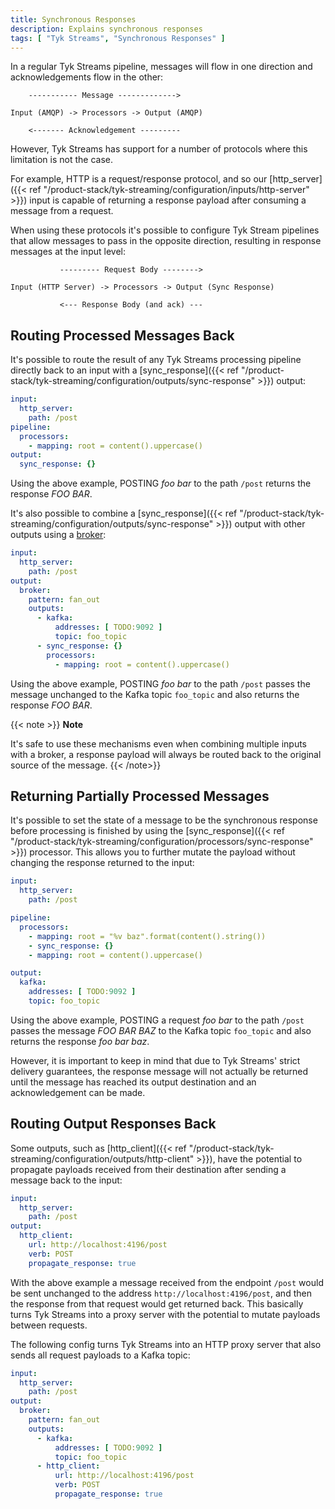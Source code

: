 ```yaml
---
title: Synchronous Responses
description: Explains synchronous responses
tags: [ "Tyk Streams", "Synchronous Responses" ]
---
```


In a regular Tyk Streams pipeline, messages will flow in one direction and acknowledgements flow in the other:

```text
    ----------- Message ------------->

Input (AMQP) -> Processors -> Output (AMQP)

    <------- Acknowledgement ---------
```

However, Tyk Streams has support for a number of protocols where this limitation is not the case.

For example, HTTP is a request/response protocol, and so our [http_server]({{< ref "/product-stack/tyk-streaming/configuration/inputs/http-server" >}}) input is capable of returning a response payload after consuming a message from a request.

When using these protocols it's possible to configure Tyk Stream pipelines that allow messages to pass in the opposite direction, resulting in response messages at the input level:

```text
           --------- Request Body -------->

Input (HTTP Server) -> Processors -> Output (Sync Response)

           <--- Response Body (and ack) ---
```

## Routing Processed Messages Back

It's possible to route the result of any Tyk Streams processing pipeline directly back to an input with a [sync_response]({{< ref "/product-stack/tyk-streaming/configuration/outputs/sync-response" >}}) output:

```yaml
input:
  http_server:
    path: /post
pipeline:
  processors:
    - mapping: root = content().uppercase()
output:
  sync_response: {}
```

Using the above example, POSTING *foo bar* to the path `/post` returns the response *FOO BAR*.

It's also possible to combine a [sync_response]({{< ref "/product-stack/tyk-streaming/configuration/outputs/sync-response" >}}) output with other outputs using a [broker](TODO):

```yaml
input:
  http_server:
    path: /post
output:
  broker:
    pattern: fan_out
    outputs:
      - kafka:
          addresses: [ TODO:9092 ]
          topic: foo_topic
      - sync_response: {}
        processors:
          - mapping: root = content().uppercase()
```

Using the above example, POSTING *foo bar* to the path `/post` passes the message unchanged to the Kafka topic `foo_topic` and also returns the response *FOO BAR*.

{{< note >}}
**Note**

It's safe to use these mechanisms even when combining multiple inputs with a broker, a response payload will always be routed back to the original source of the message.
{{< /note>}}

## Returning Partially Processed Messages

It's possible to set the state of a message to be the synchronous response before processing is finished by using the [sync_response]({{< ref "/product-stack/tyk-streaming/configuration/processors/sync-response" >}}) processor. This allows you to further mutate the payload without changing the response returned to the input:

```yaml
input:
  http_server:
    path: /post

pipeline:
  processors:
    - mapping: root = "%v baz".format(content().string())
    - sync_response: {}
    - mapping: root = content().uppercase()

output:
  kafka:
    addresses: [ TODO:9092 ]
    topic: foo_topic
```

Using the above example, POSTING a request *foo bar* to the path `/post` passes the message *FOO BAR BAZ* to the Kafka topic `foo_topic` and also returns the response *foo bar baz*.

However, it is important to keep in mind that due to Tyk Streams' strict delivery guarantees, the response message will not actually be returned until the message has reached its output destination and an acknowledgement can be made.

## Routing Output Responses Back

Some outputs, such as [http_client]({{< ref "/product-stack/tyk-streaming/configuration/outputs/http-client" >}}), have the potential to propagate payloads received from their destination after sending a message back to the input:

```yaml
input:
  http_server:
    path: /post
output:
  http_client:
    url: http://localhost:4196/post
    verb: POST
    propagate_response: true
```

With the above example a message received from the endpoint `/post` would be sent unchanged to the address `http://localhost:4196/post`, and then the response from that request would get returned back. This basically turns Tyk Streams into a proxy server with the potential to mutate payloads between requests.

The following config turns Tyk Streams into an HTTP proxy server that also sends all request payloads to a Kafka topic:

```yaml
input:
  http_server:
    path: /post
output:
  broker:
    pattern: fan_out
    outputs:
      - kafka:
          addresses: [ TODO:9092 ]
          topic: foo_topic
      - http_client:
          url: http://localhost:4196/post
          verb: POST
          propagate_response: true
```
